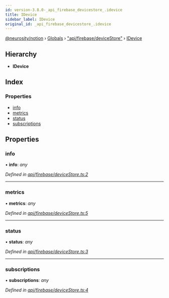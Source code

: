 ```yaml
---
id: version-3.8.0-_api_firebase_devicestore_.idevice
title: IDevice
sidebar_label: IDevice
original_id: _api_firebase_devicestore_.idevice
---
```


[@neurosity/notion](../index.md) › [Globals](../globals.md) › ["api/firebase/deviceStore"](../modules/_api_firebase_devicestore_.md) › [IDevice](_api_firebase_devicestore_.idevice.md)

## Hierarchy

* **IDevice**

## Index

### Properties

* [info](_api_firebase_devicestore_.idevice.md#info)
* [metrics](_api_firebase_devicestore_.idevice.md#metrics)
* [status](_api_firebase_devicestore_.idevice.md#status)
* [subscriptions](_api_firebase_devicestore_.idevice.md#subscriptions)

## Properties

###  info

• **info**: *any*

*Defined in [api/firebase/deviceStore.ts:2](https://github.com/neurosity/notion-js/blob/58d781f/src/api/firebase/deviceStore.ts#L2)*

___

###  metrics

• **metrics**: *any*

*Defined in [api/firebase/deviceStore.ts:5](https://github.com/neurosity/notion-js/blob/58d781f/src/api/firebase/deviceStore.ts#L5)*

___

###  status

• **status**: *any*

*Defined in [api/firebase/deviceStore.ts:3](https://github.com/neurosity/notion-js/blob/58d781f/src/api/firebase/deviceStore.ts#L3)*

___

###  subscriptions

• **subscriptions**: *any*

*Defined in [api/firebase/deviceStore.ts:4](https://github.com/neurosity/notion-js/blob/58d781f/src/api/firebase/deviceStore.ts#L4)*
